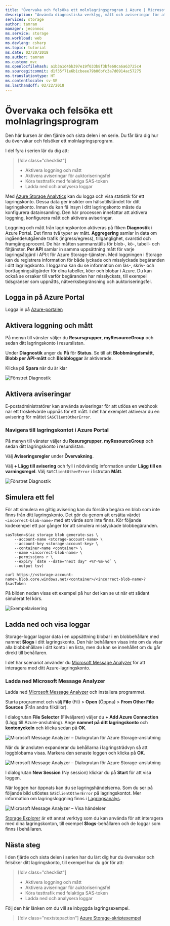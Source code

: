 ```yaml
---
title: "Övervaka och felsöka ett molnlagringsprogram i Azure | Microsoft Docs"
description: "Använda diagnostiska verktyg, mått och aviseringar för att felsöka och övervaka ett molnprogram."
services: storage
author: tamram
manager: jeconnoc
ms.service: storage
ms.workload: web
ms.devlang: csharp
ms.topic: tutorial
ms.date: 02/20/2018
ms.author: tamram
ms.custom: mvc
ms.openlocfilehash: a1b3a1d4bb397e19f033b8f3bfe68ca6a63725c4
ms.sourcegitcommit: d1f35f71e6b1cbeee79b06bfc3a7d0914ac57275
ms.translationtype: HT
ms.contentlocale: sv-SE
ms.lasthandoff: 02/22/2018
---
```

# <a name="monitor-and-troubleshoot-a-cloud-storage-application"></a>Övervaka och felsöka ett molnlagringsprogram

Den här kursen är den fjärde och sista delen i en serie. Du får lära dig hur du övervakar och felsöker ett molnlagringsprogram.

I del fyra i serien lär du dig att:

> [!div class="checklist"]
> * Aktivera loggning och mått
> * Aktivera aviseringar för auktoriseringsfel
> * Köra testtrafik med felaktiga SAS-token
> * Ladda ned och analysera loggar

Med [Azure Storage Analytics](../common/storage-analytics.md) kan du logga och visa statistik för ett lagringskonto. Dessa data ger insikter om hälsotillståndet för ditt lagringskonto. Innan du kan få insyn i ditt lagringskonto måste du konfigurera datainsamling. Den här processen innefattar att aktivera loggning, konfigurera mått och aktivera aviseringar.

Loggning och mått från lagringskonton aktiveras på fliken **Diagnostik** i Azure Portal. Det finns två typer av mått. **Aggregering** samlar in data om ingående/utgående trafik (ingress/egress), tillgänglighet, svarstid och framgångsprocent. De här måtten sammanställs för blob-, kö-, tabell- och filtjänster. **Per API** samlar in samma uppsättning mått för varje lagringsåtgärd i API:t för Azure Storage-tjänsten. Med loggningen i Storage kan du registrera information för både lyckade och misslyckade begäranden i ditt lagringskonto. I loggarna kan du se information om läs-, skriv- och borttagningsåtgärder för dina tabeller, köer och blobar i Azure. Du kan också se orsaker till varför begäranden har misslyckats, till exempel tidsgränser som uppnåtts, nätverksbegränsning och auktoriseringsfel.

## <a name="log-in-to-the-azure-portal"></a>Logga in på Azure Portal

Logga in på [Azure-portalen](https://portal.azure.com)

## <a name="turn-on-logging-and-metrics"></a>Aktivera loggning och mått

På menyn till vänster väljer du **Resursgrupper**, **myResourceGroup** och sedan ditt lagringskonto i resurslistan.

Under **Diagnostik** anger du **På** för **Status**. Se till att **Blobbmängdsmått**, **Blobb per API-mått** och **Blobbloggar** är aktiverade.

Klicka på **Spara** när du är klar

![Fönstret Diagnostik](media/storage-monitor-troubleshoot-storage-application/figure1.png)

## <a name="enable-alerts"></a>Aktivera aviseringar

E-postadministratörer kan använda aviseringar för att utlösa en webhook när ett tröskelvärde uppnås för ett mått. I det här exemplet aktiverar du en avisering för måttet `SASClientOtherError`.

### <a name="navigate-to-the-storage-account-in-the-azure-portal"></a>Navigera till lagringskontot i Azure Portal

På menyn till vänster väljer du **Resursgrupper**, **myResourceGroup** och sedan ditt lagringskonto i resurslistan.

Välj **Aviseringsregler** under **Övervakning**.

Välj **+ Lägg till avisering** och fyll i nödvändig information under **Lägg till en varningsregel**. Välj `SASClientOtherError` i listrutan **Mått**.

![Fönstret Diagnostik](media/storage-monitor-troubleshoot-storage-application/figure2.png)

## <a name="simulate-an-error"></a>Simulera ett fel

För att simulera en giltig avisering kan du försöka begära en blob som inte finns från ditt lagringskonto. Det gör du genom att ersätta värdet `<incorrect-blob-name>` med ett värde som inte finns. Kör följande kodexempel ett par gånger för att simulera misslyckade blobbegäranden.

```azurecli-interactive
sasToken=$(az storage blob generate-sas \
    --account-name <storage-account-name> \
    --account-key <storage-account-key> \
    --container-name <container> \
    --name <incorrect-blob-name> \
    --permissions r \
    --expiry `date --date="next day" +%Y-%m-%d` \
    --output tsv)

curl https://<storage-account-name>.blob.core.windows.net/<container>/<incorrect-blob-name>?$sasToken
```

På bilden nedan visas ett exempel på hur det kan se ut när ett sådant simulerat fel körs.

 ![Exempelavisering](media/storage-monitor-troubleshoot-storage-application/alert.png)

## <a name="download-and-view-logs"></a>Ladda ned och visa loggar

Storage-loggar lagrar data i en uppsättning blobar i en blobbehållare med namnet **$logs** i ditt lagringskonto. Den här behållaren visas inte om du visar alla blobbehållare i ditt konto i en lista, men du kan se innehållet om du går direkt till behållaren.

I det här scenariot använder du [Microsoft Message Analyzer](http://technet.microsoft.com/library/jj649776.aspx) för att interagera med ditt Azure-lagringskonto.

### <a name="download-microsoft-message-analyzer"></a>Ladda ned Microsoft Message Analyzer

Ladda ned [Microsoft Message Analyzer](https://www.microsoft.com/download/details.aspx?id=44226) och installera programmet.

Starta programmet och välj **File** (Fil)  > **Open** (Öppna) > **From Other File Sources** (Från andra filkällor).

I dialogrutan **File Selector** (Filväljaren) väljer du **+ Add Azure Connection** (Lägg till Azure-anslutning). Ange **namnet på ditt lagringskonto** och **kontonyckeln** och klicka sedan på **OK**.

![Microsoft Message Analyzer – Dialogrutan för Azure Storage-anslutning](media/storage-monitor-troubleshoot-storage-application/figure3.png)

När du är ansluten expanderar du behållarna i lagringsträdvyn så att loggblobarna visas. Markera den senaste loggen och klicka på **OK**.

![Microsoft Message Analyzer – Dialogrutan för Azure Storage-anslutning](media/storage-monitor-troubleshoot-storage-application/figure4.png)

I dialogrutan **New Session** (Ny session) klickar du på **Start** för att visa loggen.

När loggen har öppnats kan du se lagringshändelserna. Som du ser på följande bild utlöstes `SASClientOtherError` på lagringskontot. Mer information om lagringsloggning finns i [Lagringsanalys](../common/storage-analytics.md).

![Microsoft Message Analyzer – Visa händelser](media/storage-monitor-troubleshoot-storage-application/figure5.png)

[Storage Explorer](https://azure.microsoft.com/features/storage-explorer/) är ett annat verktyg som du kan använda för att interagera med dina lagringskonton, till exempel **$logs**-behållaren och de loggar som finns i behållaren.

## <a name="next-steps"></a>Nästa steg

I den fjärde och sista delen i serien har du lärt dig hur du övervakar och felsöker ditt lagringskonto, till exempel hur du gör för att:

> [!div class="checklist"]
> * Aktivera loggning och mått
> * Aktivera aviseringar för auktoriseringsfel
> * Köra testtrafik med felaktiga SAS-token
> * Ladda ned och analysera loggar

Följ den här länken om du vill se inbyggda lagringsexempel.

> [!div class="nextstepaction"]
> [Azure Storage-skriptexempel](storage-samples-blobs-cli.md)